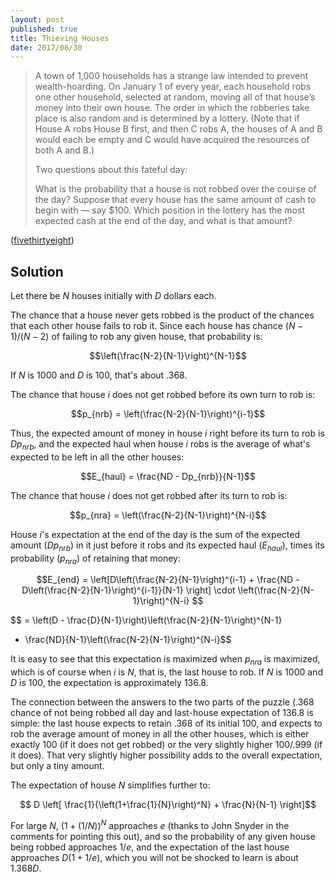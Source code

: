 ```yaml
---
layout: post
published: true
title: Thieving Houses
date: 2017/06/30
---
```


>A town of 1,000 households has a strange law intended to prevent wealth-hoarding. On January 1 of every year, each household robs one other household, selected at random, moving all of that house’s money into their own house. The order in which the robberies take place is also random and is determined by a lottery. (Note that if House A robs House B first, and then C robs A, the houses of A and B would each be empty and C would have acquired the resources of both A and B.)
>
>Two questions about this fateful day:
>
>What is the probability that a house is not robbed over the course of the day?
Suppose that every house has the same amount of cash to begin with — say \$100. Which position in the lottery has the most expected cash at the end of the day, and what is that amount?
<!--more-->

([fivethirtyeight](https://fivethirtyeight.com/features/who-steals-the-most-in-a-town-full-of-thieves/))

## Solution
Let there be $N$ houses initially with $D$ dollars each. 

The chance that a house never gets robbed is the product of the chances that each other house fails to rob it. Since each house has chance $(N-1)/(N-2)$ of failing to rob any given house, that probability is:

$$\left(\frac{N-2}{N-1}\right)^{N-1}$$

If $N$ is $1000$ and $D$ is $100$, that's about $.368$.

The chance that house $i$ does not get robbed before its own turn to rob is:

$$p_{nrb} = \left(\frac{N-2}{N-1}\right)^{i-1}$$

Thus, the expected amount of money in house $i$ right before its turn to rob is $Dp_{nrb}$, and the expected haul when house $i$ robs is the average of what's expected to be left in all the other houses:

$$E_{haul} = \frac{ND - Dp_{nrb}}{N-1}$$

The chance that house $i$ does not get robbed after its turn to rob is:

$$p_{nra} = \left(\frac{N-2}{N-1}\right)^{N-i}$$

House $i$'s expectation at the end of the day is the sum of the expected amount ($Dp_{nrb}$) in it just before it robs and its expected haul ($E_{haul}$), times its probability ($p_{nra}$) of retaining that money:

$$E_{end} = \left[D\left(\frac{N-2}{N-1}\right)^{i-1} + 
\frac{ND - D\left(\frac{N-2}{N-1}\right)^{i-1}}{N-1} \right] \cdot
\left(\frac{N-2}{N-1}\right)^{N-i}
$$

$$ = \left(D - \frac{D}{N-1}\right)\left(\frac{N-2}{N-1}\right)^{N-1}
 + \frac{ND}{N-1}\left(\frac{N-2}{N-1}\right)^{N-i}$$
 
It is easy to see that this expectation is maximized when $p_{nra}$ is maximized, which is of course when $i$ is $N$, that is, the last house to rob. If $N$ is $1000$ and $D$ is $100$, the expectation is approximately $136.8$.

The connection between the answers to the two parts of the puzzle ($.368$ chance of not being robbed all day and last-house expectation of $136.8$ is simple: the last house expects to retain $.368$ of its initial $100$, and expects to rob the average amount of money in all the other houses, which is either exactly $100$ (if it does not get robbed) or the very slightly higher $100/.999$ (if it does). That very slightly higher possibility adds to the overall expectation, but only a tiny amount.

The expectation of house $N$ simplifies further to:

$$ D \left[
\frac{1}{\left(1+\frac{1}{N}\right)^N} + \frac{N}{N-1} \right]$$

For large $N$, $(1+(1/N))^N$ approaches $e$ (thanks to John Snyder in the comments for pointing this out), and so the probability of any given house being robbed approaches $1/e$, and the expectation of the last house approaches $D(1 + 1/e)$, which you will not be shocked to learn is about $1.368 D$.

<br>
 
